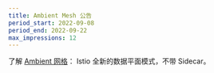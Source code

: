 ```yaml
---
title: Ambient Mesh 公告
period_start: 2022-09-08
period_end: 2022-09-22
max_impressions: 12
---
```


了解 [Ambient 网格](/zh/blog/2022/introducing-ambient-mesh/)：
Istio 全新的数据平面模式，不带 Sidecar。
